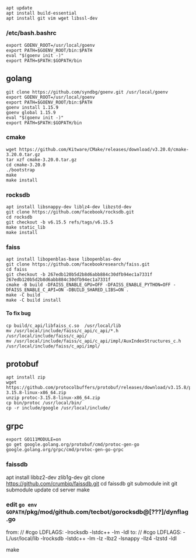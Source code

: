 ##
```
apt update
apt install build-essential
apt install git vim wget libssl-dev
```

### /etc/bash.bashrc
```
export GOENV_ROOT=/usr/local/goenv
export PATH=$GOENV_ROOT/bin:$PATH
eval "$(goenv init -)"
export PATH=$PATH:$GOPATH/bin
```

## golang
```
git clone https://github.com/syndbg/goenv.git /usr/local/goenv
export GOENV_ROOT=/usr/local/goenv
export PATH=$GOENV_ROOT/bin:$PATH
goenv install 1.15.9
goenv global 1.15.9
eval "$(goenv init -)"
export PATH=$PATH:$GOPATH/bin
```

### cmake
```
wget https://github.com/Kitware/CMake/releases/download/v3.20.0/cmake-3.20.0.tar.gz
tar xzf cmake-3.20.0.tar.gz
cd cmake-3.20.0
./bootstrap
make
make install
```

### rocksdb
```
apt install libsnappy-dev liblz4-dev libzstd-dev
git clone https://github.com/facebook/rocksdb.git
cd rocksdb
git checkout -b v6.15.5 refs/tags/v6.15.5
make static_lib
make install

```

### faiss
```
apt install libopenblas-base libopenblas-dev
git clone https://github.com/facebookresearch/faiss.git
cd faiss
git checkout -b 267edb120b5d2b8d6abb884c30dfb94ec1a7331f 267edb120b5d2b8d6abb884c30dfb94ec1a7331f
cmake -B build -DFAISS_ENABLE_GPU=OFF -DFAISS_ENABLE_PYTHON=OFF -DFAISS_ENABLE_C_API=ON -DBUILD_SHARED_LIBS=ON .
make -C build
make -C build install
```

#### To fix bug
```
cp build/c_api/libfaiss_c.so  /usr/local/lib
mv /usr/local/include/faiss/c_api/c_api/*.h /usr/local/include/faiss/c_api/
mv /usr/local/include/faiss/c_api/c_api/impl/AuxIndexStructures_c.h  /usr/local/include/faiss/c_api/impl/
```

## protobuf
```
apt install zip
wget https://github.com/protocolbuffers/protobuf/releases/download/v3.15.8/protoc-3.15.8-linux-x86_64.zip
unzip protoc-3.15.8-linux-x86_64.zip
cp bin/protoc /usr/local/bin/
cp -r include/google /usr/local/include/
```

## grpc
```
export GO111MODULE=on
go get google.golang.org/protobuf/cmd/protoc-gen-go google.golang.org/grpc/cmd/protoc-gen-go-grpc
```

### faissdb
apt install libbz2-dev zlib1g-dev
git clone https://github.com/crumbjp/faissdb.git
cd faissdb
git submodule init
git submodule update
cd server
make

### edit `go env GOPATH`/pkg/mod/github.com/tecbot/gorocksdb@[???]/dynflag.go
from: // #cgo LDFLAGS: -lrocksdb -lstdc++ -lm -ldl
to: // #cgo LDFLAGS: -L/usr/local/lib -lrocksdb -lstdc++ -lm -lz -lbz2 -lsnappy -llz4 -lzstd -ldl

make
